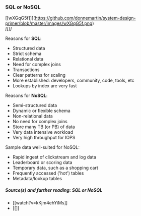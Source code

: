 ### SQL or NoSQL


[[wXGqG5f]]](https://github.com/donnemartin/system-design-primer/blob/master/images/wXGqG5f.png)  
_[[]]_

Reasons for **SQL**:

- Structured data
- Strict schema
- Relational data
- Need for complex joins
- Transactions
- Clear patterns for scaling
- More established: developers, community, code, tools, etc
- Lookups by index are very fast

Reasons for **NoSQL**:

- Semi-structured data
- Dynamic or flexible schema
- Non-relational data
- No need for complex joins
- Store many TB (or PB) of data
- Very data intensive workload
- Very high throughput for IOPS

Sample data well-suited for NoSQL:

- Rapid ingest of clickstream and log data
- Leaderboard or scoring data
- Temporary data, such as a shopping cart
- Frequently accessed ('hot') tables
- Metadata/lookup tables
##### Source(s) and further reading: SQL or NoSQL
- [[watch?v=kKjm4ehYiMs]]
- [[]]